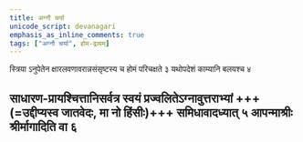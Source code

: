 ```yaml
---
title: अग्नौ चर्या
unicode_script: devanagari
emphasis_as_inline_comments: true
tags: ["अग्नौ चर्या", होम-द्रव्यम्]
---
```


स्त्रिया ऽनुपेतेन क्षारलवणावरान्नसंसृष्टस्य च होमं परिचक्षते ३ यथोपदेशं काम्यानि बलयश्च ४


## साधारण-प्रायश्चित्तानिसर्वत्र स्वयं प्रज्वलितेऽग्नावुत्तराभ्यां +++(=उद्दीप्यस्व जातवेदः, मा नो हिंसीः)+++ समिधावादध्यात् ५  आपन्माश्रीः श्रीर्मागादिति वा ६
